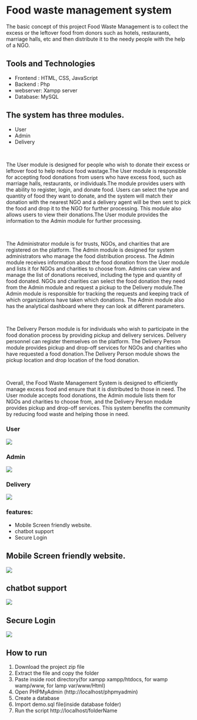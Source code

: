  <h1>Food waste management system </h1>

<!-- <img src="img/coverimage.jpeg"> -->
<p>  The basic concept of this project  Food Waste Management is to collect the excess or the leftover food from donors such as hotels, restaurants, marriage halls, etc and then distribute it to the needy people with the help of a NGO.</p>
<h2>Tools and Technologies</h2> 
<ul>
 <li>Frontend : HTML, CSS,  JavaScript</li>
 <li>Backend  : Php</li>
 <li>webserver: Xampp server</li>
 <li>Database: MySQL </li>
</ul>

 <h2>The system has three modules. </h2>
    <ul><li>User</li>
    <li>Admin</li>
    <li>Delivery</li></ul>
   <br>
    <p>The User module is designed for people who wish to donate their excess or leftover food to help reduce food wastage.The User module is responsible for accepting food donations from users who have excess food, such as marriage halls, restaurants, or individuals.The module provides users with the ability to register, login, and donate food. Users can select the type and quantity of food they want to donate, and the system will match their donation with the nearest NGO and a delivery agent will be then sent to pick the food and drop it to the NGO for further processing. This module also allows users to view their donations.The User module provides the information to the Admin module for further processing.
   </p><br>
   <p>
      The Administrator module is for trusts, NGOs, and charities that are registered on the platform. The Admin module is designed for system administrators who manage the food distribution process. The Admin module receives information about the food donation from the User module and lists it for NGOs and charities to choose from. Admins can view and manage the list of donations received, including the type and quantity of food donated. NGOs and charities can select the food donation they need from the Admin module and request a pickup to the Delivery module.The Admin module is responsible for tracking the requests and keeping track of which organizations have taken which donations. The Admin module also has the analytical dashboard where they can look at different parameters.
   </p><br>
    <p>The Delivery Person module is for individuals who wish to participate in the food donation process by providing pickup and delivery services. Delivery personnel can register themselves on the platform. The Delivery Person module provides pickup and drop-off services for NGOs and charities who have requested a food donation.The Delivery Person module shows the pickup location and drop location of the food donation.
    </p><br>
    <p>Overall, the Food Waste Management System is designed to efficiently manage excess food and ensure that it is distributed to those in need. The User module accepts food donations, the Admin module lists them for NGOs and charities to choose from, and the Delivery Person module provides pickup and drop-off services. This system benefits the community by reducing food waste and helping those in need.
    </p>
    <h3>User </h3>
   <!-- <img src="img/User-module.jpg"> -->
    <img src="img/mobile.jpg">
    <h3>Admin </h3>
    <img src="img/Admin.jpg">
     <h3>Delivery </h3>
    <img src="img/Delivery_module.jpg">
    <h3>features:</h3>
    <ul><li>Mobile Screen friendly website.</li>
      <li>chatbot support</li>
      <li>Secure Login</li>
      </ul>
      <h2>Mobile Screen friendly website.</h2>
      <img src="img/responsive.gif">
      <h2>chatbot support</h2>
      <img src="img/chatbotsupport.jpg">
      <h2>Secure Login</h2>
      <img src="img/hash-flow.png">
      <h2>How to run</h2>
      <ol>
       <li>Download the project zip file</li>
       <li> Extract the file and copy the folder</li>
       <li>Paste inside root directory(for xampp xampp/htdocs, for wamp wamp/www, for lamp var/www/Html)</li>
       <li> Open PHPMyAdmin (http://localhost/phpmyadmin)</li>
       <li> Create a database</li>
       <li>Import demo.sql file(inside database folder)</li>
       <li> Run the script http://localhost/folderName </li> </ol>

 
 
